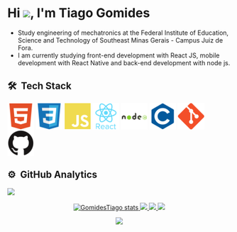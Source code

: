 
<h1 align="left">Hi <img width="80" src="https://raw.githubusercontent.com/kaueMarques/kaueMarques/master/hi.gif" width="3px">, I'm Tiago Gomides</h1>


- Study engineering of mechatronics at the Federal Institute of Education, Science and Technology of Southeast Minas Gerais - Campus Juiz de Fora. 
- I am currently studying front-end development with React JS, mobile development with React Native and back-end development with node js.


## 🛠 &nbsp;Tech Stack

<div>
      <img align="center" alt="HTML5" height="60" width="60" src="https://raw.githubusercontent.com/devicons/devicon/master/icons/html5/html5-plain.svg">     
      <img align="center" alt="CSS3" height="60" width="60" src="https://raw.githubusercontent.com/devicons/devicon/master/icons/css3/css3-original.svg">
      <img align="center" alt="js" height="60" width="60" src="https://raw.githubusercontent.com/devicons/devicon/master/icons/javascript/javascript-plain.svg">     
       <img align="center" alt="react" height="60" width="60" src="https://raw.githubusercontent.com/devicons/devicon/master/icons/react/react-original-wordmark.svg">
      <img align="center" alt="nodjs" height="60" width="60" src="https://raw.githubusercontent.com/devicons/devicon/master/icons/nodejs/nodejs-original-wordmark.svg">              
      <img align="center" alt="c" height="60" width="60" src="https://raw.githubusercontent.com/devicons/devicon/master/icons/c/c-plain.svg">     
      <img align="center" alt="git" height="60" width="60" src="https://raw.githubusercontent.com/devicons/devicon/master/icons/git/git-original.svg">     
      <img align="center" alt="github" height="60" width="60" src="https://raw.githubusercontent.com/devicons/devicon/master/icons/github/github-original.svg">   
</div>

## ⚙️ &nbsp;GitHub Analytics
![](https://komarev.com/ghpvc/?username=GomidesTiago&color=447ff7&label=Visitor+count)
<p align="center">
  <a href="https://github.com/GomidesTiago">
    <img width="600" src="https://github-readme-stats.vercel.app/api?username=GomidesTiago&show_icons=true&theme=github_dark&hide_border=true" alt="GomidesTiago stats"/>
    <img width="380" src="https://github-readme-streak-stats.herokuapp.com/?user=GomidesTiago&theme=github-dark-blue&hide_border=true" />
         <img width="320" src = "https://github-readme-stats.vercel.app/api/top-langs/?username=Gomidestiago&layout=compact&theme=github_dark&hide_border=true alt="GomidesTiago stats"/>
    <img   src="https://activity-graph.herokuapp.com/graph?username=GomidesTiago&theme=react-dark" />
       
  </a>
</p>


<p  align="center">
<img src="https://user-images.githubusercontent.com/73097560/115834477-dbab4500-a447-11eb-908a-139a6edaec5c.gif">             
<br>

</div>
</p>
